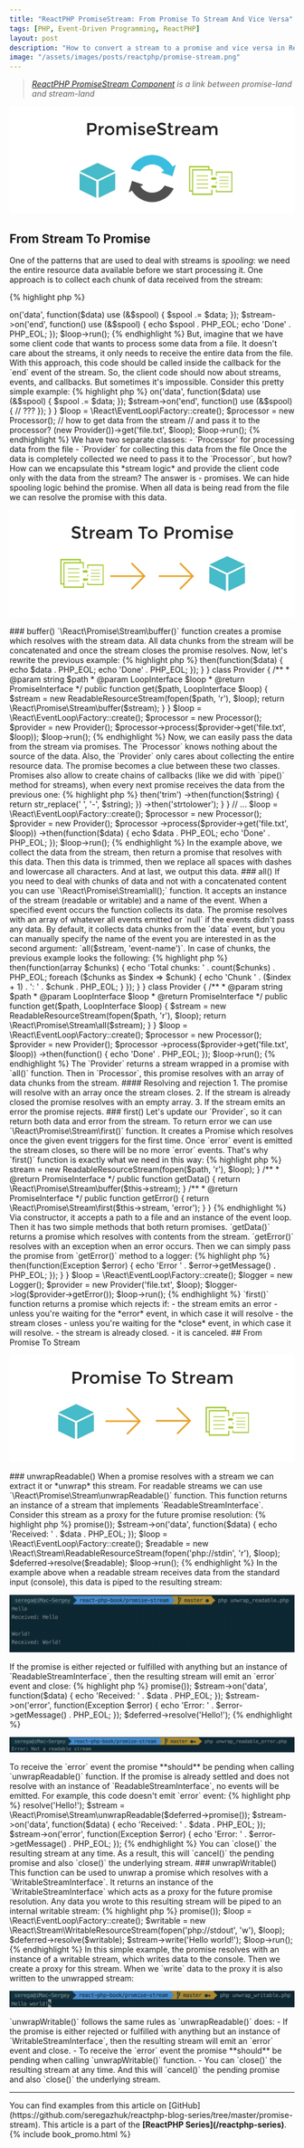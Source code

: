 ```yaml
---
title: "ReactPHP PromiseStream: From Promise To Stream And Vice Versa"
tags: [PHP, Event-Driven Programming, ReactPHP]
layout: post
description: "How to convert a stream to a promise and vice versa in ReactPHP"
image: "/assets/images/posts/reactphp/promise-stream.png"
---
```


>*[ReactPHP PromiseStream Component](https://reactphp.org/promise-stream/) is a link between promise-land and stream-land*

<p class="text-center image">
    <img src="/assets/images/posts/reactphp/promise-stream.png" alt="promise-stream" class="">
</p>

## From Stream To Promise

One of the patterns that are used to deal with streams is *spooling*: we need the entire resource data available before we start processing it. One approach is to collect each chunk of data received from the stream:

{% highlight php %}
<?php

use React\Stream\ReadableResourceStream;

$loop = React\EventLoop\Factory::create();
$spool = "";

$stream = new ReadableResourceStream(fopen('file.txt', 'r'), $loop);

$stream->on('data', function($data) use (&$spool) {
    $spool .= $data;
});

$stream->on('end', function() use (&$spool) {
    echo $spool . PHP_EOL;
    echo 'Done' . PHP_EOL;
});

$loop->run();
{% endhighlight %}

But, imagine that we have some client code that wants to process some data from a file. It doesn't care about the streams, it only needs to receive the entire data from the file. With this approach, this code should be called inside the callback for the `end` event of the stream. So, the client code should now about streams, events, and callbacks. But sometimes it's impossible. Consider this pretty simple example:

{% highlight php %}
<?php

class Processor {
    public function process($data)
    {
        echo $data . PHP_EOL;
        echo 'Done' . PHP_EOL;
    }
}

class Provider {
    public function get($path, LoopInterface $loop)
    {
        $spool = "";
        $stream = new ReadableResourceStream(fopen($path, 'r'), $loop);

        $stream->on('data', function($data) use (&$spool) {
            $spool .= $data;
        });

        $stream->on('end', function() use (&$spool) {
            // ???
        });
    }
}

$loop = \React\EventLoop\Factory::create();

$processor = new Processor();

// how to get data from the stream
// and pass it to the processor?
(new Provider())->get('file.txt', $loop);

$loop->run();
{% endhighlight %}

We have two separate classes:

 - `Processor` for processing data from the file
 - `Provider` for collecting this data from the file

Once the data is completely collected we need to pass it to the `Processor`, but how? How can we encapsulate this *stream logic* and provide the client code only with the data from the stream? The answer is - promises.

We can hide spooling logic behind the promise. When all data is being read from the file we can resolve the promise with this data.

<p class="text-center image">
    <img src="/assets/images/posts/reactphp/stream-to-promise.png" alt="stream-to-promise" class="">
</p>

### buffer()

`\React\Promise\Stream\buffer()` function creates a promise which resolves with the stream data. All data chunks from the stream will be concatenated and once the stream closes the promise resolves. Now, let's rewrite the previous example:

{% highlight php %}
<?php

class Processor {
    public function process(PromiseInterface $promise)
    {
        $promise->then(function($data) {
            echo $data . PHP_EOL;
            echo 'Done' . PHP_EOL;
        });
    }
}

class Provider {
    /**
     * @param string $path
     * @param LoopInterface $loop
     * @return PromiseInterface
     */
    public function get($path, LoopInterface $loop)
    {
        $stream = new ReadableResourceStream(fopen($path, 'r'), $loop);
        return \React\Promise\Stream\buffer($stream);
    }
}

$loop = \React\EventLoop\Factory::create();

$processor = new Processor();
$provider = new Provider();

$processor->process($provider->get('file.txt', $loop));

$loop->run();
{% endhighlight %}

Now, we can easily pass the data from the stream via promises. The `Processor` knows nothing about the source of the data. Also, the `Provider` only cares about collecting the entire resource data. The promise becomes a clue between these two classes. Promises also allow to create chains of callbacks (like we did with `pipe()` method for streams), when every next promise receives the data from the previous one:

{% highlight php %}
<?php

class Processor {
    /**
     * @param PromiseInterface $promise
     * @return PromiseInterface
     */
    public function process(PromiseInterface $promise)
    {
        return $promise
          ->then('trim')
          ->then(function($string) {
            return str_replace(' ', '-', $string);
          })
          ->then('strtolower');
    }
}

// ...

$loop = \React\EventLoop\Factory::create();

$processor = new Processor();
$provider = new Provider();

$processor
    ->process($provider->get('file.txt', $loop))
    ->then(function($data) {
        echo $data . PHP_EOL;
        echo 'Done' . PHP_EOL;
    });

$loop->run();
{% endhighlight %}

In the example above, we collect the data from the stream, then return a promise that resolves with this data. Then this data is trimmed, then we replace all spaces with dashes and lowercase all characters. And at last, we output this data.

### all()

If you need to deal with chunks of data and not with a concatenated content you can use `\React\Promise\Stream\all();` function. It accepts an instance of the stream (readable or writable) and a name of the event. When a specified event occurs the function collects its data. The promise resolves with an array of whatever all events emitted or `null` if the events didn't pass any data.

By default, it collects data chunks from the `data` event, but you can manually specify the name of the event you are interested in as the second argument: `all($stream, 'event-name')`. 

In case of chunks, the previous example looks the following:

{% highlight php %}
<?php

class Processor {
    /**
     * @param PromiseInterface $promise
     * @return PromiseInterface
     */
    public function process(PromiseInterface $promise)
    {
        return $promise->then(function(array $chunks) {
            echo 'Total chunks: ' . count($chunks) . PHP_EOL;

            foreach ($chunks as $index => $chunk) {
                echo 'Chunk ' . ($index + 1) . ': ' . $chunk . PHP_EOL;
            }
        });
    }
}

class Provider {
    /**
     * @param string $path
     * @param LoopInterface $loop
     * @return PromiseInterface
     */
    public function get($path, LoopInterface $loop)
    {
        $stream = new ReadableResourceStream(fopen($path, 'r'), $loop);
        return \React\Promise\Stream\all($stream);
    }
}

$loop = \React\EventLoop\Factory::create();

$processor = new Processor();
$provider = new Provider();

$processor
    ->process($provider->get('file.txt', $loop))
    ->then(function() {
        echo 'Done' . PHP_EOL;
    });

$loop->run();
{% endhighlight %}

The `Provider` returns a stream wrapped in a promise with `all()` function. Then in `Processor`, this promise resolves with an array of data chunks from the stream. 

#### Resolving and rejection
1. The promise will resolve with an array once the stream closes.
2. If the stream is already closed the promise resolves with an empty array.
3. If the stream emits an error the promise rejects.

### first()

Let's update our `Provider`, so it can return both data and error from the stream. To return error we can use 
`\React\Promise\Stream\first()` function. It creates a Promise which resolves once the given event triggers for the first time. Once `error` event is emitted the stream closes, so there will be no more `error` events. That's why `first()` function is exactly what we need in this way: 

{% highlight php %}
<?php

class Provider {
    /**
     * @var ReadableResourceStream
     */
    protected $stream;

    /**
     * @param string $path
     * @param LoopInterface $loop
     */
    public function __construct($path, LoopInterface $loop)
    {
        $this->stream = new ReadableResourceStream(fopen($path, 'r'), $loop);
    }

    /**
     * @return PromiseInterface
     */
    public function getData()
    {
        return \React\Promise\Stream\buffer($this->stream);
    }

    /**
     * @return PromiseInterface
     */
    public function getError()
    {
        return \React\Promise\Stream\first($this->stream, 'error');
    }
}
{% endhighlight %}

Via constructor, it accepts a path to a file and an instance of the event loop. Then it has two simple methods that both return promises. `getData()` returns a promise which resolves with contents from the stream. `getError()` resolves with an exception when an error occurs. Then we can simply pass the promise from `getError()` method to a logger:

{% highlight php %}
<?php

class Logger {
    /**
     * @param PromiseInterface $promise
     * @return PromiseInterface
     */
    public function log(PromiseInterface $promise)
    {
        return $promise->then(function(Exception $error) {
            echo 'Error ' . $error->getMessage() . PHP_EOL;
        });
    }
}

$loop = \React\EventLoop\Factory::create();

$logger = new Logger();
$provider = new Provider('file.txt', $loop);

$logger->log($provider->getError());

$loop->run();
{% endhighlight %}

`first()` function returns a promise which rejects if:

 - the stream emits an error - unless you're waiting for the *error* event, in which case it will resolve
 - the stream closes - unless you're waiting for the *close* event, in which case it will resolve.
 - the stream is already closed.
 - it is canceled.

## From Promise To Stream

<p class="text-center image">
    <img src="/assets/images/posts/reactphp/promise-to-stream.png" alt="promise-to-stream" class="">
</p>

### unwrapReadable()

When a promise resolves with a stream we can extract it or *unwrap* this stream. For readable streams we can use `\React\Promise\Stream\unwrapReadable()` function. This function returns an instance of a stream that implements `ReadableStreamInterface`. Consider this stream as a proxy for the future promise resolution:

{% highlight php %}
<?php

$deferred = new \React\Promise\Deferred();
$stream = \React\Promise\Stream\unwrapReadable($deferred->promise());

$stream->on('data', function($data) {
    echo 'Received: ' . $data . PHP_EOL;
});

$loop = \React\EventLoop\Factory::create();
$readable = new \React\Stream\ReadableResourceStream(fopen('php://stdin', 'r'), $loop);

$deferred->resolve($readable);
$loop->run();
{% endhighlight %}

In the example above when a readable stream receives data from the standard input (console), this data is piped to the resulting stream:
<div class="row">
    <p class="text-center image col-sm-9">
        <img src="/assets/images/posts/reactphp/unwrap-readable.png" alt="unwrap-readable" class="">
    </p>
</div>

If the promise is either rejected or fulfilled with anything but an instance of `ReadableStreamInterface`, then the resulting stream will emit an `error` event and close:

{% highlight php %}
<?php

$deferred = new \React\Promise\Deferred();
$stream = \React\Promise\Stream\unwrapReadable($deferred->promise());

$stream->on('data', function($data) {
    echo 'Received: ' . $data . PHP_EOL;
});

$stream->on('error', function(Exception $error) {
    echo 'Error: ' . $error->getMessage() . PHP_EOL;
});

$deferred->resolve('Hello!');
{% endhighlight %}

<div class="row">
    <p class="text-center image col-sm-9">
        <img src="/assets/images/posts/reactphp/unwrap-readable-error.png" alt="unwrap-readable-error" class="">
    </p>
</div>

To receive the `error` event the promise **should** be pending when calling `unwrapReadable()` function. If the promise is already settled and does not resolve with an instance of `ReadableStreamInterface`, no events will be emitted. For example, this code doesn't emit `error` event:

{% highlight php %}
<?php

$deferred = new \React\Promise\Deferred();
$deferred->resolve('Hello!');
$stream = \React\Promise\Stream\unwrapReadable($deferred->promise());

$stream->on('data', function($data) {
    echo 'Received: ' . $data . PHP_EOL;
});

$stream->on('error', function(Exception $error) {
    echo 'Error: ' . $error->getMessage() . PHP_EOL;
});
{% endhighlight %}

You can `close()` the resulting stream at any time. As a result, this will `cancel()` the pending promise and also `close()` the underlying stream.

### unwrapWritable()

This function can be used to unwrap a promise which resolves with a `WritableStreamInterface`. It returns an instance of the `WritableStreamInterface` which acts as a proxy for the future promise resolution. Any data you wrote to this resulting stream will be piped to an internal writable stream:

{% highlight php %}
<?php

$deferred = new \React\Promise\Deferred();
$stream = \React\Promise\Stream\unwrapWritable($deferred->promise());

$loop = \React\EventLoop\Factory::create();
$writable = new \React\Stream\WritableResourceStream(fopen('php://stdout', 'w'), $loop);

$deferred->resolve($writable);

$stream->write('Hello world!');

$loop->run();
{% endhighlight %}

In this simple example, the promise resolves with an instance of a writable stream, which writes data to the console. Then we create a proxy for this stream. When we `write` data to the proxy it is also written to the unwrapped stream:

<div class="row">
    <p class="text-center image col-sm-9">
        <img src="/assets/images/posts/reactphp/unwrap-writable.png" alt="unwrap-writable" class="">
    </p>
</div>

`unwrapWritable()` follows the same rules as `unwrapReadable()` does:

 - If the promise is either rejected or fulfilled with anything but an instance of `WritableStreamInterface`, then the resulting stream will emit an `error` event and close.
 - To receive the `error` event the promise **should** be pending when calling `unwrapWritable()` function.
 - You can `close()` the resulting stream at any time. And this will `cancel()` the pending promise and also `close()` the underlying stream.

<hr>

You can find examples from this article on [GitHub](https://github.com/seregazhuk/reactphp-blog-series/tree/master/promise-stream).

This article is a part of the <strong>[ReactPHP Series](/reactphp-series)</strong>.

{% include book_promo.html %}
